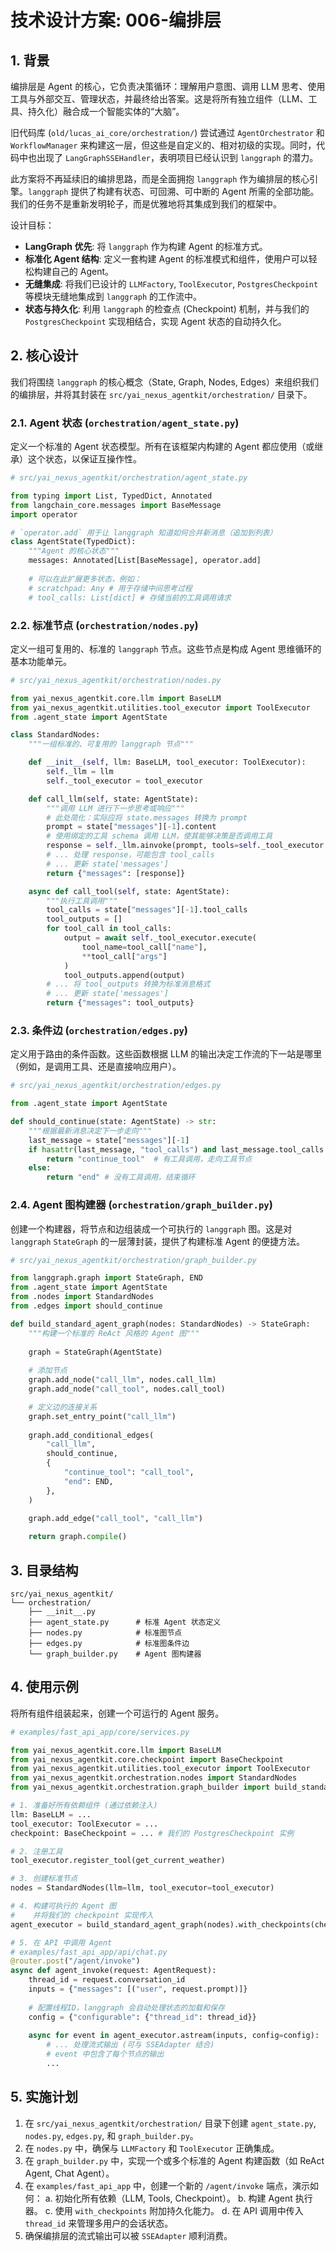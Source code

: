 
# 技术设计方案: 006-编排层

## 1. 背景

编排层是 Agent 的核心，它负责决策循环：理解用户意图、调用 LLM 思考、使用工具与外部交互、管理状态，并最终给出答案。这是将所有独立组件（LLM、工具、持久化）融合成一个智能实体的“大脑”。

旧代码库 (`old/lucas_ai_core/orchestration/`) 尝试通过 `AgentOrchestrator` 和 `WorkflowManager` 来构建这一层，但这些是自定义的、相对初级的实现。同时，代码中也出现了 `LangGraphSSEHandler`，表明项目已经认识到 `langgraph` 的潜力。

此方案将不再延续旧的编排思路，而是全面拥抱 `langgraph` 作为编排层的核心引擎。`langgraph` 提供了构建有状态、可回溯、可中断的 Agent 所需的全部功能。我们的任务不是重新发明轮子，而是优雅地将其集成到我们的框架中。

设计目标：
- **LangGraph 优先**: 将 `langgraph` 作为构建 Agent 的标准方式。
- **标准化 Agent 结构**: 定义一套构建 Agent 的标准模式和组件，使用户可以轻松构建自己的 Agent。
- **无缝集成**: 将我们已设计的 `LLMFactory`, `ToolExecutor`, `PostgresCheckpoint` 等模块无缝地集成到 `langgraph` 的工作流中。
- **状态与持久化**: 利用 `langgraph` 的检查点 (Checkpoint) 机制，并与我们的 `PostgresCheckpoint` 实现相结合，实现 Agent 状态的自动持久化。

## 2. 核心设计

我们将围绕 `langgraph` 的核心概念（State, Graph, Nodes, Edges）来组织我们的编排层，并将其封装在 `src/yai_nexus_agentkit/orchestration/` 目录下。

### 2.1. Agent 状态 (`orchestration/agent_state.py`)

定义一个标准的 Agent 状态模型。所有在该框架内构建的 Agent 都应使用（或继承）这个状态，以保证互操作性。

```python
# src/yai_nexus_agentkit/orchestration/agent_state.py

from typing import List, TypedDict, Annotated
from langchain_core.messages import BaseMessage
import operator

# `operator.add` 用于让 langgraph 知道如何合并新消息（追加到列表）
class AgentState(TypedDict):
    """Agent 的核心状态"""
    messages: Annotated[List[BaseMessage], operator.add]
    
    # 可以在此扩展更多状态，例如：
    # scratchpad: Any # 用于存储中间思考过程
    # tool_calls: List[dict] # 存储当前的工具调用请求
```

### 2.2. 标准节点 (`orchestration/nodes.py`)

定义一组可复用的、标准的 `langgraph` 节点。这些节点是构成 Agent 思维循环的基本功能单元。

```python
# src/yai_nexus_agentkit/orchestration/nodes.py

from yai_nexus_agentkit.core.llm import BaseLLM
from yai_nexus_agentkit.utilities.tool_executor import ToolExecutor
from .agent_state import AgentState

class StandardNodes:
    """一组标准的、可复用的 langgraph 节点"""

    def __init__(self, llm: BaseLLM, tool_executor: ToolExecutor):
        self._llm = llm
        self._tool_executor = tool_executor

    def call_llm(self, state: AgentState):
        """调用 LLM 进行下一步思考或响应"""
        # 此处简化：实际应将 state.messages 转换为 prompt
        prompt = state["messages"][-1].content
        # 使用绑定的工具 schema 调用 LLM，使其能够决策是否调用工具
        response = self._llm.ainvoke(prompt, tools=self._tool_executor.get_tool_schemas())
        # ... 处理 response，可能包含 tool_calls
        # ... 更新 state['messages']
        return {"messages": [response]}

    async def call_tool(self, state: AgentState):
        """执行工具调用"""
        tool_calls = state["messages"][-1].tool_calls
        tool_outputs = []
        for tool_call in tool_calls:
            output = await self._tool_executor.execute(
                tool_name=tool_call["name"],
                **tool_call["args"]
            )
            tool_outputs.append(output)
        # ... 将 tool_outputs 转换为标准消息格式
        # ... 更新 state['messages']
        return {"messages": tool_outputs}
```

### 2.3. 条件边 (`orchestration/edges.py`)

定义用于路由的条件函数。这些函数根据 LLM 的输出决定工作流的下一站是哪里（例如，是调用工具、还是直接响应用户）。

```python
# src/yai_nexus_agentkit/orchestration/edges.py

from .agent_state import AgentState

def should_continue(state: AgentState) -> str:
    """根据最新消息决定下一步走向"""
    last_message = state["messages"][-1]
    if hasattr(last_message, "tool_calls") and last_message.tool_calls:
        return "continue_tool"  # 有工具调用，走向工具节点
    else:
        return "end" # 没有工具调用，结束循环
```

### 2.4. Agent 图构建器 (`orchestration/graph_builder.py`)

创建一个构建器，将节点和边组装成一个可执行的 `langgraph` 图。这是对 `langgraph` `StateGraph` 的一层薄封装，提供了构建标准 Agent 的便捷方法。

```python
# src/yai_nexus_agentkit/orchestration/graph_builder.py

from langgraph.graph import StateGraph, END
from .agent_state import AgentState
from .nodes import StandardNodes
from .edges import should_continue

def build_standard_agent_graph(nodes: StandardNodes) -> StateGraph:
    """构建一个标准的 ReAct 风格的 Agent 图"""
    
    graph = StateGraph(AgentState)
    
    # 添加节点
    graph.add_node("call_llm", nodes.call_llm)
    graph.add_node("call_tool", nodes.call_tool)

    # 定义边的连接关系
    graph.set_entry_point("call_llm")
    
    graph.add_conditional_edges(
        "call_llm",
        should_continue,
        {
            "continue_tool": "call_tool",
            "end": END,
        },
    )
    
    graph.add_edge("call_tool", "call_llm")

    return graph.compile()
```

## 3. 目录结构

```
src/yai_nexus_agentkit/
└── orchestration/
    ├── __init__.py
    ├── agent_state.py      # 标准 Agent 状态定义
    ├── nodes.py            # 标准图节点
    ├── edges.py            # 标准图条件边
    └── graph_builder.py    # Agent 图构建器
```

## 4. 使用示例

将所有组件组装起来，创建一个可运行的 Agent 服务。

```python
# examples/fast_api_app/core/services.py

from yai_nexus_agentkit.core.llm import BaseLLM
from yai_nexus_agentkit.core.checkpoint import BaseCheckpoint
from yai_nexus_agentkit.utilities.tool_executor import ToolExecutor
from yai_nexus_agentkit.orchestration.nodes import StandardNodes
from yai_nexus_agentkit.orchestration.graph_builder import build_standard_agent_graph

# 1. 准备好所有依赖组件 (通过依赖注入)
llm: BaseLLM = ...
tool_executor: ToolExecutor = ...
checkpoint: BaseCheckpoint = ... # 我们的 PostgresCheckpoint 实例

# 2. 注册工具
tool_executor.register_tool(get_current_weather)

# 3. 创建标准节点
nodes = StandardNodes(llm=llm, tool_executor=tool_executor)

# 4. 构建可执行的 Agent 图
#    并将我们的 checkpoint 实现传入
agent_executor = build_standard_agent_graph(nodes).with_checkpoints(checkpoint.saver)

# 5. 在 API 中调用 Agent
# examples/fast_api_app/api/chat.py
@router.post("/agent/invoke")
async def agent_invoke(request: AgentRequest):
    thread_id = request.conversation_id
    inputs = {"messages": [("user", request.prompt)]}
    
    # 配置线程ID，langgraph 会自动处理状态的加载和保存
    config = {"configurable": {"thread_id": thread_id}}
    
    async for event in agent_executor.astream(inputs, config=config):
        # ... 处理流式输出 (可与 SSEAdapter 结合)
        # event 中包含了每个节点的输出
        ...
```

## 5. 实施计划

1.  在 `src/yai_nexus_agentkit/orchestration/` 目录下创建 `agent_state.py`, `nodes.py`, `edges.py`, 和 `graph_builder.py`。
2.  在 `nodes.py` 中，确保与 `LLMFactory` 和 `ToolExecutor` 正确集成。
3.  在 `graph_builder.py` 中，实现一个或多个标准的 Agent 构建函数（如 ReAct Agent, Chat Agent）。
4.  在 `examples/fast_api_app` 中，创建一个新的 `/agent/invoke` 端点，演示如何：
    a.  初始化所有依赖（LLM, Tools, Checkpoint）。
    b.  构建 Agent 执行器。
    c.  使用 `with_checkpoints` 附加持久化能力。
    d.  在 API 调用中传入 `thread_id` 来管理多用户的会话状态。
5.  确保编排层的流式输出可以被 `SSEAdapter` 顺利消费。 